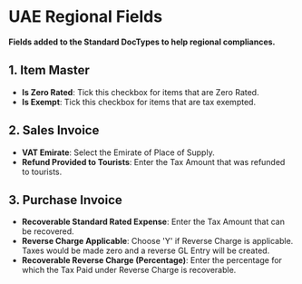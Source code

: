 # UAE Regional Fields

**Fields added to the Standard DocTypes to help regional compliances.**

## 1. Item Master
* **Is Zero Rated**: Tick this checkbox for items that are Zero Rated.
* **Is Exempt**: Tick this checkbox for items that are tax exempted.

## 2. Sales Invoice
* **VAT Emirate**: Select the Emirate of Place of Supply.
* **Refund Provided to Tourists**: Enter the Tax Amount that was refunded to tourists.

## 3. Purchase Invoice
* **Recoverable Standard Rated Expense**: Enter the Tax Amount that can be recovered. 
* **Reverse Charge Applicable**: Choose 'Y' if Reverse Charge is applicable. Taxes would be made zero and a reverse GL Entry will be created.
* **Recoverable Reverse Charge (Percentage)**: Enter the percentage for which the Tax Paid under Reverse Charge is recoverable.
